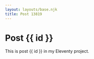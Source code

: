 ```yaml
---
layout: layouts/base.njk
title: Post 13819
---
```


# Post {{ id }}

This is post {{ id }} in my Eleventy project.
